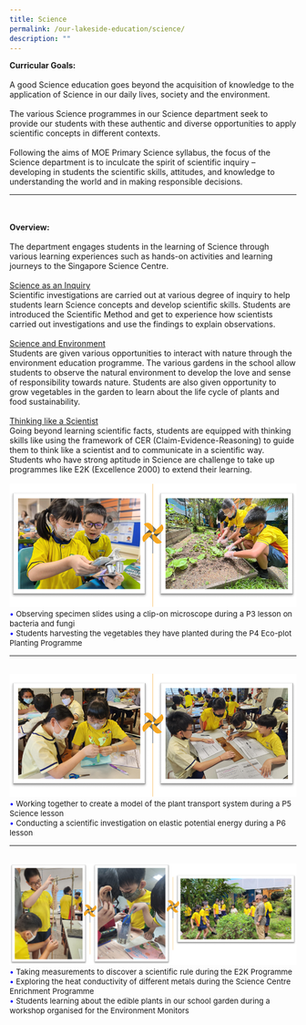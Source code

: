 ```yaml
---
title: Science
permalink: /our-lakeside-education/science/
description: ""
---
```

<b>Curricular Goals:</b>
<br><br>
A good Science education goes beyond the acquisition of knowledge to the application of Science in our daily lives, society and the environment.
<br><br>
The various Science programmes in our Science department seek to provide our students with these authentic and diverse opportunities to apply scientific concepts in different contexts. 
<br><br>
Following the aims of MOE Primary Science syllabus, the focus of the Science department is to inculcate the spirit of scientific inquiry – developing in students the scientific skills, attitudes, and knowledge to understanding the world and in making responsible decisions.
<hr><br><br>
<b>Overview:</b>
<br><br>
The department engages students in the learning of Science through various learning experiences such as hands-on activities and learning journeys to the Singapore Science Centre.
<br><br>
<u>Science as an Inquiry</u><br>
Scientific investigations are carried out at various degree of inquiry to help students learn Science concepts and develop scientific skills. Students are introduced the Scientific Method and get to experience how scientists carried out investigations and use the findings to explain observations.
<br><br>
<u>Science and Environment</u><br>
Students are given various opportunities to interact with nature through the environment education programme. The various gardens in the school allow students to observe the natural environment to develop the love and sense of responsibility towards nature. Students are also given opportunity to grow vegetables in the garden to learn about the life cycle of plants and food sustainability.  
<br><br>
<u>Thinking like a Scientist</u><br>
Going beyond learning scientific facts, students are equipped with thinking skills like using the framework of CER (Claim-Evidence-Reasoning) to guide them to think like a scientist and to communicate in a scientific way. Students who have strong aptitude in Science are challenge to take up programmes like E2K (Excellence 2000) to extend their learning.
<br><br>
<img src="/images/Department/03SCI/SCI1.png">
<br>
<span style="font-size:10pt;">
<span style="color:blue;">•</span> Observing specimen slides using a clip-on microscope during a P3 lesson on bacteria and fungi <br><span style="color:blue;">•</span> Students harvesting the vegetables they have planted during the P4 Eco-plot Planting Programme </span>
<hr><br>
<img src="/images/Department/03SCI/SCI2.png">
<br>
<span style="font-size:10pt;">
<span style="color:blue;">•</span> Working together to create a model of the plant transport system during a P5 Science lesson <br><span style="color:blue;">•</span> Conducting a scientific investigation on elastic potential energy during a P6 lesson </span>
<hr><br>
<img src="/images/Department/03SCI/SCI3.png">
<br>
<span style="font-size:10pt;">
<span style="color:blue;">•</span> Taking measurements to discover a scientific rule during the E2K Programme <br><span style="color:blue;">•</span> Exploring the heat conductivity of different metals during the Science Centre Enrichment Programme <br><span style="color:blue;">•</span> Students learning about the edible plants in our school garden during a workshop organised for the Environment Monitors </span>
